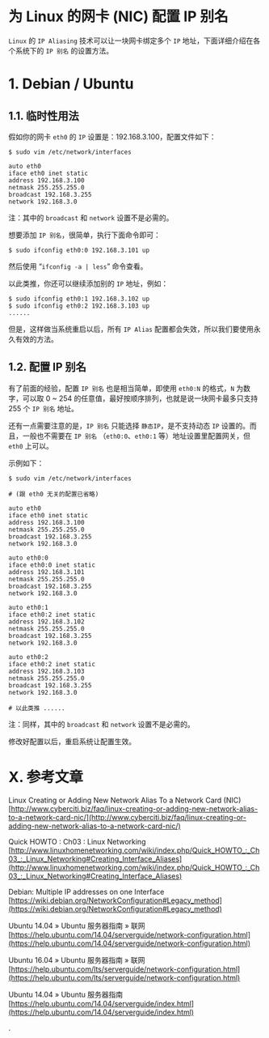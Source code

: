 
为 Linux 的网卡 (NIC) 配置 IP 别名
================================

`Linux` 的 `IP Aliasing` 技术可以让一块网卡绑定多个 `IP` 地址，下面详细介绍在各个系统下的 `IP 别名` 的设置方法。

# 1. Debian / Ubuntu #

## 1.1. 临时性用法 ##

假如你的网卡 `eth0` 的 `IP` 设置是：192.168.3.100，配置文件如下：

```shell
$ sudo vim /etc/network/interfaces

auto eth0
iface eth0 inet static
address 192.168.3.100
netmask 255.255.255.0
broadcast 192.168.3.255
network 192.168.3.0
```

注：其中的 `broadcast` 和 `network` 设置不是必需的。

想要添加 `IP 别名`，很简单，执行下面命令即可：

```shell
$ sudo ifconfig eth0:0 192.168.3.101 up
```

然后使用 “`ifconfig -a | less`” 命令查看。

以此类推，你还可以继续添加别的 `IP` 地址，例如：

```shell
$ sudo ifconfig eth0:1 192.168.3.102 up
$ sudo ifconfig eth0:2 192.168.3.103 up
......
```

但是，这样做当系统重启以后，所有 `IP Alias` 配置都会失效，所以我们要使用永久有效的方法。

## 1.2. 配置 IP 别名 ##

有了前面的经验，配置 `IP 别名` 也是相当简单，即使用 `eth0:N` 的格式，`N` 为数字，可以取 0 ~ 254 的任意值，最好按顺序排列，也就是说一块网卡最多只支持 255 个 `IP 别名` 地址。

还有一点需要注意的是，`IP 别名` 只能选择 `静态IP`，是不支持动态 `IP` 设置的。而且，一般也不需要在 `IP 别名` （`eth0:0`、`eth0:1` 等）地址设置里配置网关，但 `eth0` 上可以。

示例如下：

```shell
$ sudo vim /etc/network/interfaces

# (跟 eth0 无关的配置已省略)

auto eth0
iface eth0 inet static
address 192.168.3.100
netmask 255.255.255.0
broadcast 192.168.3.255
network 192.168.3.0

auto eth0:0
iface eth0:0 inet static
address 192.168.3.101
netmask 255.255.255.0
broadcast 192.168.3.255
network 192.168.3.0

auto eth0:1
iface eth0:2 inet static
address 192.168.3.102
netmask 255.255.255.0
broadcast 192.168.3.255
network 192.168.3.0

auto eth0:2
iface eth0:2 inet static
address 192.168.3.103
netmask 255.255.255.0
broadcast 192.168.3.255
network 192.168.3.0

# 以此类推 ......
```

注：同样，其中的 `broadcast` 和 `network` 设置不是必需的。

修改好配置以后，重启系统让配置生效。

# X. 参考文章 #

Linux Creating or Adding New Network Alias To a Network Card (NIC)<br/>
[http://www.cyberciti.biz/faq/linux-creating-or-adding-new-network-alias-to-a-network-card-nic/](http://www.cyberciti.biz/faq/linux-creating-or-adding-new-network-alias-to-a-network-card-nic/)

Quick HOWTO : Ch03 : Linux Networking<br/>[http://www.linuxhomenetworking.com/wiki/index.php/Quick_HOWTO_:_Ch03_:_Linux_Networking#Creating_Interface_Aliases](http://www.linuxhomenetworking.com/wiki/index.php/Quick_HOWTO_:_Ch03_:_Linux_Networking#Creating_Interface_Aliases)

Debian: Multiple IP addresses on one Interface<br/>
[https://wiki.debian.org/NetworkConfiguration#Legacy_method](https://wiki.debian.org/NetworkConfiguration#Legacy_method)

Ubuntu 14.04 » Ubuntu 服务器指南 » 联网 <br/>
[https://help.ubuntu.com/14.04/serverguide/network-configuration.html](https://help.ubuntu.com/14.04/serverguide/network-configuration.html)

Ubuntu 16.04 » Ubuntu 服务器指南 » 联网 <br/>
[https://help.ubuntu.com/lts/serverguide/network-configuration.html](https://help.ubuntu.com/lts/serverguide/network-configuration.html)

Ubuntu 14.04 » Ubuntu 服务器指南 <br/>
[https://help.ubuntu.com/14.04/serverguide/index.html](https://help.ubuntu.com/14.04/serverguide/index.html)

.
